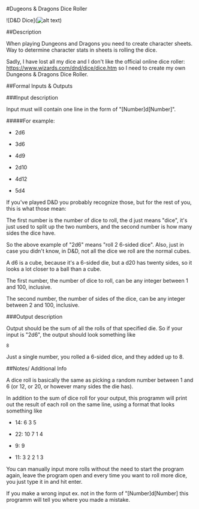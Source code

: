 #Dugeons & Dragons Dice Roller

![D&D Dice](![alt text](https://raw.githubusercontent.com/username/projectname/branch/path/to/img.png))


##Description


When playing Dungeons and Dragons you need to create character sheets. Way to determine character stats in sheets is rolling the dice. 

Sadly, I have lost all my dice and I don't like the official online dice roller: 
https://www.wizards.com/dnd/dice/dice.htm
so I need to create my own Dungeons & Dragons Dice Roller.




##Formal Inputs & Outputs

###Input description

Input must will contain one line in the form of "[Number]d[Number]".


#####For example:

* 2d6

* 3d6

* 4d9

* 2d10

* 4d12

* 5d4

If you've played D&D you probably recognize those, but for the rest of you, this is what those mean:

The first number is the number of dice to roll, the d just means "dice", it's just used to split up the two numbers, and the second number is how many sides the dice have. 

So the above example of "2d6" means "roll 2 6-sided dice". Also, just in case you didn't know, in D&D, not all the dice we roll are the normal cubes. 

A d6 is a cube, because it's a 6-sided die, but a d20 has twenty sides, so it looks a lot closer to a ball than a cube.


The first number, the number of dice to roll, can be any integer between 1 and 100, inclusive.

The second number, the number of sides of the dice, can be any integer between 2 and 100, inclusive.




###Output description

Output should be the sum of all the rolls of that specified die. So if your input is "2d6", the output should look something like

`8`



Just a single number, you rolled a 6-sided dice, and they added up to 8.


##Notes/ Additional Info

A dice roll is basically the same as picking a random number between 1 and 6 (or 12, or 20, or however many sides the die has). 

In addition to the sum of dice roll for your output, this programm will print out the result of each roll on the same line, using a format that looks something like

* 14: 6 3 5

* 22: 10 7 1 4

* 9: 9

* 11: 3 2 2 1 3


You can manually input more rolls without the need to start the program again, leave the program open and every time you want to roll more dice, you just type it in and hit enter.


If you make a wrong input ex. not in the form of "[Number]d[Number] this programm will tell you where you made a mistake.

